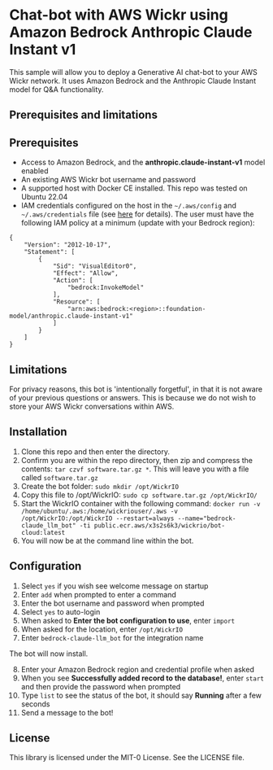 # Chat-bot with AWS Wickr using Amazon Bedrock Anthropic Claude Instant v1

This sample will allow you to deploy a Generative AI chat-bot to your AWS Wickr network. It uses Amazon Bedrock and the Anthropic Claude Instant model for Q&A functionality. 

## Prerequisites and limitations

## Prerequisites

- Access to Amazon Bedrock, and the **anthropic.claude-instant-v1** model enabled 
- An existing AWS Wickr bot username and password
- A supported host with Docker CE installed. This repo was tested on Ubuntu 22.04
- IAM credentials configured on the host in the `~/.aws/config` and `~/.aws/credentials` file (see [here](https://docs.aws.amazon.com/cli/latest/reference/configure/) for details). The user must have the following IAM policy at a minimum (update with your Bedrock region):
```
{
    "Version": "2012-10-17",
    "Statement": [
        {
            "Sid": "VisualEditor0",
            "Effect": "Allow",
            "Action": [
                "bedrock:InvokeModel"
            ],
            "Resource": [
                "arn:aws:bedrock:<region>::foundation-model/anthropic.claude-instant-v1"
            ]
        }
    ]
}
```

## Limitations

For privacy reasons, this bot is 'intentionally forgetful', in that it is not aware of your previous questions or answers. This is because we do not wish to store your AWS Wickr conversations within AWS.

## Installation

1. Clone this repo and then enter the directory.
2. Confirm you are within the repo directory, then zip and compress the contents: `tar czvf software.tar.gz *`. This will leave you with a file called `software.tar.gz`
3. Create the bot folder: `sudo mkdir /opt/WickrIO`
4. Copy this file to /opt/WickrIO: `sudo cp software.tar.gz /opt/WickrIO/`
5. Start the WickrIO container with the following command: `docker run -v /home/ubuntu/.aws:/home/wickriouser/.aws -v /opt/WickrIO:/opt/WickrIO --restart=always --name="bedrock-claude_llm_bot" -ti public.ecr.aws/x3s2s6k3/wickrio/bot-cloud:latest`
6. You will now be at the command line within the bot.

## Configuration

1. Select `yes` if you wish see welcome message on startup
2. Enter `add` when prompted to enter a command
3. Enter the bot username and password when prompted
4. Select `yes` to auto-login
5. When asked to **Enter the bot configuration to use**, enter `import`
6. When asked for the location, enter `/opt/WickrIO`
7. Enter `bedrock-claude-llm_bot` for the integration name

The bot will now install.

8. Enter your Amazon Bedrock region and credential profile when asked
9. When you see **Successfully added record to the database!**, enter `start` and then provide the password when prompted
10. Type `list` to see the status of the bot, it should say **Running** after a few seconds
11. Send a message to the bot!

## License

This library is licensed under the MIT-0 License. See the LICENSE file.